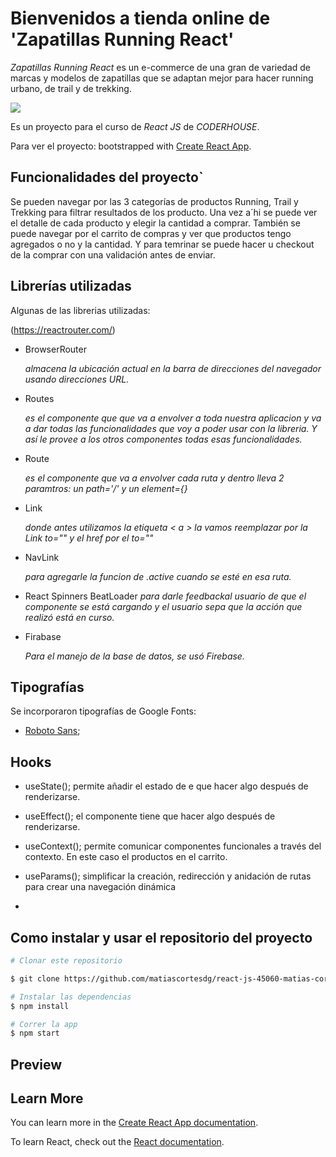 # Bienvenidos a tienda online de 'Zapatillas Running React'


*Zapatillas Running React* es un e-commerce de una gran de variedad de marcas y modelos de zapatillas que se adaptan mejor para hacer running urbano, de trail y de trekking.

![](./public/logo.png)

Es un proyecto para el curso de _React JS_ de _CODERHOUSE_.

Para ver el proyecto: bootstrapped with [Create React App](https://github.com/facebook/create-react-app).

## Funcionalidades del proyecto`


Se pueden navegar por las 3 categorías de productos Running, Trail y Trekking para filtrar resultados de los producto. Una vez a´hi se puede ver el detalle de cada producto y elegir la cantidad a comprar. También se puede navegar por el carrito de compras y ver que productos tengo agregados o no y la cantidad. Y para temrinar se puede hacer u checkout de la comprar con una validación antes de enviar.

## Librerías utilizadas


Algunas de las librerias utilizadas:

(https://reactrouter.com/)
    
- BrowserRouter

    _almacena la ubicación actual en la barra de direcciones del navegador usando direcciones URL._

- Routes
  
  _es el componente que que va a envolver a toda nuestra aplicacion y va a dar todas las funcionalidades que voy a poder usar con la libreria. Y así le provee a los otros componentes todas esas funcionalidades._

- Route

    _es el componente que va a envolver cada ruta  y dentro lleva 2 paramtros:
    un path='/' y un element={}_

- Link 

    _donde antes utilizamos la etiqueta < a > la vamos reemplazar por la Link to="" y el href por el to=""_
    
- NavLink

    _para agregarle la funcion de .active cuando se esté en esa ruta._

* React Spinners BeatLoader
    _para darle feedbackal usuario de que el componente se está cargando y el usuario sepa que la acción que realizó está en curso._

* Firabase

    _Para el manejo de la base de datos, se usó Firebase._


## Tipografías
Se incorporaron tipografías de Google Fonts:
* [Roboto Sans]('https://fonts.googleapis.com/css2?family=Roboto:wght@300;400;700&display=swap');

## Hooks
* useState();
permite añadir el estado de e que hacer algo después de renderizarse.

* useEffect();
el componente tiene que hacer algo después de renderizarse.

* useContext();
permite comunicar componentes funcionales a través del contexto. En este caso el productos en el carrito.

* useParams();
simplificar la creación, redirección y anidación de rutas para crear una navegación dinámica
*



## Como instalar y usar el repositorio del proyecto

```bash
# Clonar este repositorio

$ git clone https://github.com/matiascortesdg/react-js-45060-matias-cortes.git

# Instalar las dependencias
$ npm install

# Correr la app
$ npm start
```
## Preview


## Learn More

You can learn more in the [Create React App documentation](https://facebook.github.io/create-react-app/docs/getting-started).

To learn React, check out the [React documentation](https://reactjs.org/).

